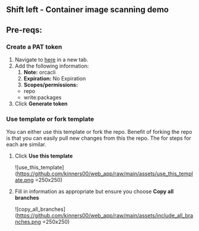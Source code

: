 ## Shift left - Container image scanning demo

## Pre-reqs:

### Create a PAT token
   1. Navigate to [here](https://github.com/settings/tokens/new) in a new tab.
   2. Add the following information:
      1. **Note:** orcacli
      2. **Expiration:** No Expiration
      3. **Scopes/permissions:**
        - repo
        - write:packages
   3. Click **Generate token**

### Use template or fork template
You can either use this template or fork the repo. Benefit of forking the repo is that you can easily pull new changes from this the repo. The for steps for each are similar.

1. Click **Use this template**
   
   ![use_this_template](https://github.com/kinners00/web_app/raw/main/assets/use_this_template.png =250x250)

2. Fill in information as appropriate but ensure you choose **Copy all branches**
 
    ![copy_all_branches](https://github.com/kinners00/web_app/raw/main/assets/include_all_branches.png =250x250)

